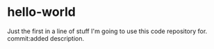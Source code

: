 # hello-world
Just the first in a line of stuff I'm going to use this code repository for.
commit:added description.
